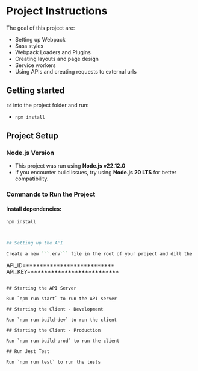 # Project Instructions

The goal of this project are:
- Setting up Webpack
- Sass styles
- Webpack Loaders and Plugins
- Creating layouts and page design
- Service workers
- Using APIs and creating requests to external urls

## Getting started

`cd` into the project folder and run:
- `npm install`

## Project Setup  

### Node.js Version  
- This project was run using **Node.js v22.12.0**  
- If you encounter build issues, try using **Node.js 20 LTS** for better compatibility.  

### Commands to Run the Project  
#### Install dependencies:  
```sh
npm install



## Setting up the API

Create a new ```.env``` file in the root of your project and dill the .env file with your API keys like this:
```
API_ID=**************************
API_KEY=**************************
```

## Starting the API Server

Run `npm run start` to run the API server

## Starting the Client - Development

Run `npm run build-dev` to run the client

## Starting the Client - Production

Run `npm run build-prod` to run the client

## Run Jest Test

Run `npm run test` to run the tests